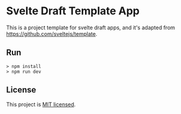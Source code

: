 # Svelte Draft Template App

This is a project template for svelte draft apps, and it's adapted from https://github.com/sveltejs/template.

## Run

```
> npm install
> npm run dev
```

## License

This project is [MIT licensed](https://github.com/mistlog/svelte-draft-template/blob/master/LICENSE).

